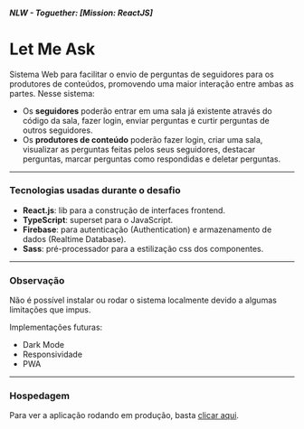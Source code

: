 ##### NLW - Toguether: [Mission: ReactJS]

# Let Me Ask

Sistema Web para facilitar o envio de perguntas de seguidores para os produtores de conteúdos, promovendo uma maior interação entre ambas as partes. Nesse sistema:
 - Os **seguidores**  poderão entrar em uma sala já existente através do código da sala, fazer login, enviar perguntas e curtir perguntas de outros seguidores.
 - Os **produtores de conteúdo** poderão fazer login, criar uma sala, visualizar as perguntas feitas pelos seus seguidores, destacar perguntas, marcar perguntas como respondidas e deletar perguntas.

------------

### Tecnologias usadas durante o desafio

- **React.js**: lib para a construção de interfaces frontend.
- **TypeScript**: superset para o JavaScript.
- **Firebase**: para autenticação (Authentication) e armazenamento de dados (Realtime Database).
- **Sass**: pré-processador para a estilização css dos componentes.

------------

### Observação
Não é possível instalar ou rodar o sistema localmente devido a algumas limitações que impus.

Implementações futuras:
- Dark Mode
- Responsividade
- PWA

------------

### Hospedagem

Para ver a aplicação rodando em produção, basta [clicar aqui](https://letmeask-313e9.firebaseapp.com/).